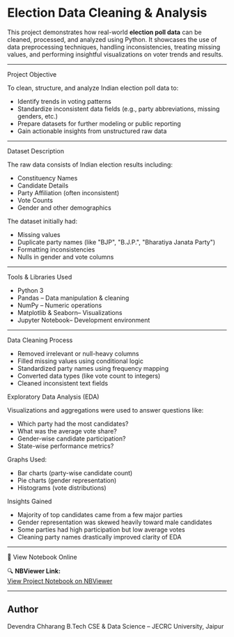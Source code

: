 
#  Election Data Cleaning & Analysis

This project demonstrates how real-world **election poll data** can be cleaned, processed, and analyzed using Python. It showcases the use of data preprocessing techniques, handling inconsistencies, treating missing values, and performing insightful visualizations on voter trends and results.

---

 Project Objective

To clean, structure, and analyze Indian election poll data to:

- Identify trends in voting patterns
- Standardize inconsistent data fields (e.g., party abbreviations, missing genders, etc.)
- Prepare datasets for further modeling or public reporting
- Gain actionable insights from unstructured raw data

---

 Dataset Description

The raw data consists of Indian election results including:

- Constituency Names
- Candidate Details
- Party Affiliation (often inconsistent)
- Vote Counts
- Gender and other demographics

The dataset initially had:
- Missing values
- Duplicate party names (like "BJP", "B.J.P.", "Bharatiya Janata Party")
- Formatting inconsistencies
- Nulls in gender and vote columns

---

 Tools & Libraries Used

- Python 3
- Pandas – Data manipulation & cleaning
- NumPy – Numeric operations
- Matplotlib & Seaborn– Visualizations
- Jupyter Notebook– Development environment

---

 Data Cleaning Process

- Removed irrelevant or null-heavy columns
- Filled missing values using conditional logic
- Standardized party names using frequency mapping
- Converted data types (like vote count to integers)
- Cleaned inconsistent text fields


 Exploratory Data Analysis (EDA)

Visualizations and aggregations were used to answer questions like:

- Which party had the most candidates?
- What was the average vote share?
- Gender-wise candidate participation?
- State-wise performance metrics?

Graphs Used:
- Bar charts (party-wise candidate count)
- Pie charts (gender representation)
- Histograms (vote distributions)


 Insights Gained

- Majority of top candidates came from a few major parties
- Gender representation was skewed heavily toward male candidates
- Some parties had high participation but low average votes
- Cleaning party names drastically improved clarity of EDA

---

🔗 View Notebook Online

🔍 **NBViewer Link:**  
[View Project Notebook on NBViewer](https://nbviewer.org/github/devendra-chharang-77/Election-Data-Cleaning-Analysis/blob/main/Devendra_Chharang_POLL.ipynb)

---

##  Author

Devendra Chharang
B.Tech CSE & Data Science – JECRC University, Jaipur  

